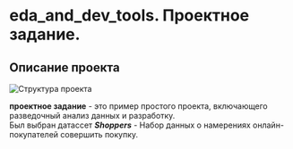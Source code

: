 # **eda_and_dev_tools**. **Проектное задание**.
## **Описание проекта**

<image src="data/image/1.jpg" alt="Структура проекта">

**проектное задание** - это пример простого проекта, включающего разведочный анализ данных и разработку.  
Был выбран датассет ***Shoppers*** - Набор данных о намерениях онлайн-покупателей совершить покупку.